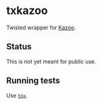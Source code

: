 # txkazoo

Twisted wrapper for [Kazoo](https://github.com/python-zk/kazoo/).

## Status

This is not yet meant for public use.

## Running tests

Use [`tox`](http://tox.testrun.org/).
